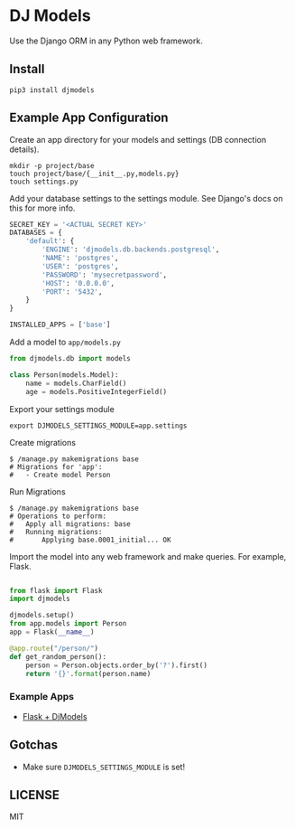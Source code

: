 # DJ Models

Use the Django ORM in any Python web framework.

## Install

    pip3 install djmodels

 
## Example App Configuration

Create an app directory for your models and settings (DB connection details).

    mkdir -p project/base
    touch project/base/{__init__.py,models.py}
    touch settings.py
    
    
Add your database settings to the settings module. See Django's docs on this for more info.

```python
SECRET_KEY = '<ACTUAL SECRET KEY>'
DATABASES = {
    'default': {
        'ENGINE': 'djmodels.db.backends.postgresql',
        'NAME': 'postgres',
        'USER': 'postgres',
        'PASSWORD': 'mysecretpassword',
        'HOST': '0.0.0.0',
        'PORT': '5432',
    }
}

INSTALLED_APPS = ['base']

```
    

Add a model to `app/models.py`

```python
from djmodels.db import models

class Person(models.Model):
    name = models.CharField()
    age = models.PositiveIntegerField()

```
Export your settings module

    export DJMODELS_SETTINGS_MODULE=app.settings


Create migrations

    $ /manage.py makemigrations base
    # Migrations for 'app':
    #   - Create model Person 
    

Run Migrations

    $ /manage.py makemigrations base
    # Operations to perform:
    #   Apply all migrations: base
    #   Running migrations:
    #       Applying base.0001_initial... OK
    

Import the model into any web framework and make queries. For example, Flask.

```python

from flask import Flask
import djmodels

djmodels.setup()
from app.models import Person
app = Flask(__name__)

@app.route("/person/")
def get_random_person():
    person = Person.objects.order_by('?').first()
    return '{}'.format(person.name)

``` 

### Example Apps

- [Flask + DjModels](https://github.com/iMerica/dj-models-demo)

## Gotchas

- Make sure `DJMODELS_SETTINGS_MODULE` is set!


## LICENSE
MIT 
